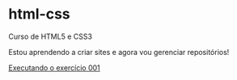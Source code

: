 # html-css
 Curso de HTML5 e CSS3

Estou aprendendo a criar sites e agora vou gerenciar repositórios!

<a href="https://felipekenji.github.io/html-css/exercicios/ex001/index.html">Executando o exercício 001 </a>